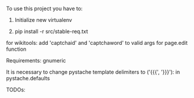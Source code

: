 To use this project you have to:

1. Initialize new virtualenv

2. pip install -r src/stable-req.txt

for wikitools:
add 'captchaid' and 'captchaword' to valid args for page.edit function

Requirements:
gnumeric

It is necessary to change pystache template delimiters to ('{{{', '}}}'):
in pystache.defaults

TODOs:

